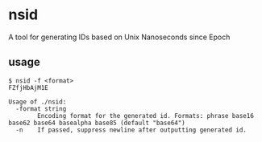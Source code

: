 # nsid
A tool for generating IDs based on Unix Nanoseconds since Epoch

## usage

```
$ nsid -f <format>
FZfjHbAjM1E
```

```
Usage of ./nsid:
  -format string
        Encoding format for the generated id. Formats: phrase base16 base62 base64 basealpha base85 (default "base64")
  -n    If passed, suppress newline after outputting generated id.
```
